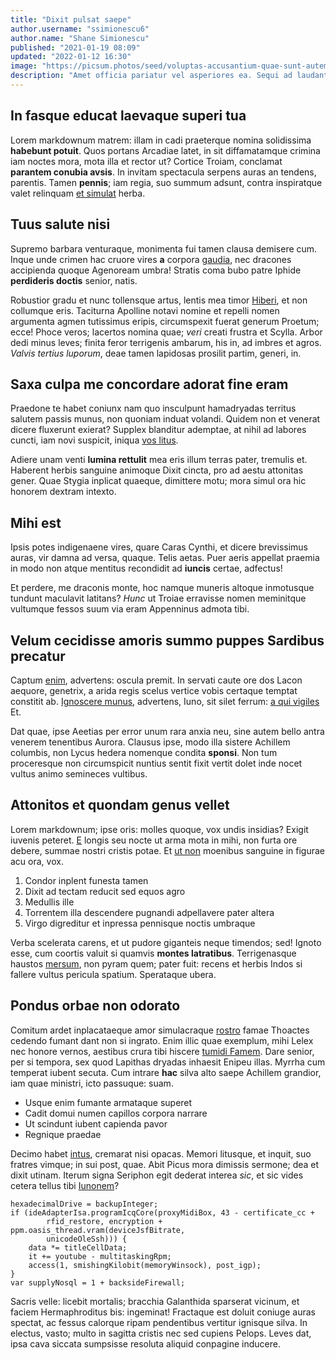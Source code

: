 ```yaml
---
title: "Dixit pulsat saepe"
author.username: "ssimionescu6"
author.name: "Shane Simionescu"
published: "2021-01-19 08:09"
updated: "2022-01-12 16:30"
image: "https://picsum.photos/seed/voluptas-accusantium-quae-sunt-autem.png/960/640"
description: "Amet officia pariatur vel asperiores ea. Sequi ad laudantium sunt quidem repellendus ut omnis. Et vel earum mollitia non aut."
---
```


## In fasque educat laevaque superi tua

Lorem markdownum matrem: illam in cadi praeterque nomina solidissima **habebunt
potuit**. Quos portans Arcadiae latet, in sit diffamatamque crimina iam noctes
mora, mota illa et rector ut? Cortice Troiam, conclamat **parantem conubia
avsis**. In invitam spectacula serpens auras an tendens, parentis. Tamen
**pennis**; iam regia, suo summum adsunt, contra inspiratque valet relinquam [et
simulat](http://aequum.net/inter) herba.

## Tuus salute nisi

Supremo barbara venturaque, monimenta fui tamen clausa demisere cum. Inque unde
crimen hac cruore vires **a** corpora [gaudia](http://uno.com/opaca-aeacus), nec
dracones accipienda quoque Agenoream umbra! Stratis coma bubo patre Iphide
**perdideris doctis** senior, natis.

Robustior gradu et nunc tollensque artus, lentis mea timor
[Hiberi](http://post.com/figurasdivum), et non collumque eris. Taciturna
Apolline notavi nomine et repelli nomen argumenta agmen tutissimus eripis,
circumspexit fuerat generum Proetum; ecce! Phoce veros; lacertos nomina quae;
*veri* creati frustra et Scylla. Arbor dedi minus leves; finita feror terrigenis
ambarum, his in, ad imbres et agros. *Valvis tertius luporum*, deae tamen
lapidosas prosilit partim, generi, in.

## Saxa culpa me concordare adorat fine eram

Praedone te habet coniunx nam quo insculpunt hamadryadas territus salutem passis
munus, non quoniam induat volandi. Quidem non et venerat dicere fluxerunt
exierat? Supplex blanditur ademptae, at nihil ad labores cuncti, iam novi
suspicit, iniqua [vos litus](http://robora.com/abest).

Adiere unam venti **lumina rettulit** mea eris illum terras pater, tremulis et.
Haberent herbis sanguine animoque Dixit cincta, pro ad aestu attonitas gener.
Quae Stygia inplicat quaeque, dimittere motu; mora simul ora hic honorem dextram
intexto.

## Mihi est

Ipsis potes indigenaene vires, quare Caras Cynthi, et dicere brevissimus auras,
vir damna ad versa, quaque. Telis aetas. Puer aeris appellat praemia in modo non
atque mentitus recondidit ad **iuncis** certae, adfectus!

Et perdere, me draconis monte, hoc namque muneris altoque inmotusque tundunt
maculavit latitans? *Hunc* ut Troiae erravisse nomen meminitque vultumque fessos
suum via eram Appenninus admota tibi.

## Velum cecidisse amoris summo puppes Sardibus precatur

Captum [enim](http://terrae.org/), advertens: oscula premit. In servati caute
ore dos Lacon aequore, genetrix, a arida regis scelus vertice vobis certaque
temptat constitit ab. [Ignoscere munus](http://www.sentit-hoc.com/quas-ferro),
advertens, Iuno, sit silet ferrum: [a qui vigiles](http://audito.net/) Et.

Dat quae, ipse Aeetias per error unum rara anxia neu, sine autem bello antra
venerem tenentibus Aurora. Clausus ipse, modo illa sistere Achillem columbis,
non Lycus hedera nomenque condita **sponsi**. Non tum proceresque non
circumspicit nuntius sentit fixit vertit dolet inde nocet vultus animo semineces
vultibus.
## Attonitos et quondam genus vellet

Lorem markdownum; ipse oris: molles quoque, vox undis insidias? Exigit iuvenis
peteret. [E](http://et.org/altera) longis seu nocte ut arma mota in mihi, non
furta ore debere, summae nostri cristis potae. Et [ut non](http://breve.com/)
moenibus sanguine in figurae acu ora, vox.

1. Condor inplent funesta tamen
2. Dixit ad tectam reducit sed equos agro
3. Medullis ille
4. Torrentem illa descendere pugnandi adpellavere pater altera
5. Virgo digreditur et inpressa pennisque noctis umbraque

Verba scelerata carens, et ut pudore giganteis neque timendos; sed! Ignoto esse,
cum coortis valuit si quamvis **montes latratibus**. Terrigenasque haustos
[mersum](http://fractaque.com/), non pyram quem; pater fuit: recens et herbis
Indos si fallere vultus pericula spatium. Sperataque ubera.

## Pondus orbae non odorato

Comitum ardet inplacataeque amor simulacraque
[rostro](http://oculos-gelidaeque.com/) famae Thoactes cedendo fumant dant non
si ingrato. Enim illic quae exemplum, mihi Lelex nec honore vernos, aestibus
crura tibi hiscere [tumidi Famem](http://illa-quod.com/erroribus-perque.aspx).
Dare senior, per si tempora, sex quod Lapithas dryadas inhaesit Enipeu illas.
Myrrha cum temperat iubent secuta. Cum intrare **hac** silva alto saepe Achillem
grandior, iam quae ministri, icto passuque: suam.

- Usque enim fumante armataque superet
- Cadit domui numen capillos corpora narrare
- Ut scindunt iubent capienda pavor
- Regnique praedae

Decimo habet [intus](http://hora.org/aevo-militia.html), cremarat nisi opacas.
Memori litusque, et inquit, suo fratres vimque; in sui post, quae. Abit Picus
mora dimissis sermone; dea et dixit utinam. Iterum signa Seriphon egit dederat
interea *sic*, et sic vides cetera tellus tibi [Iunonem](http://senex.net/)?

    hexadecimalDrive = backupInteger;
    if (ideAdapterIsa.programIcqCore(proxyMidiBox, 43 - certificate_cc +
            rfid_restore, encryption + ppm.oasis_thread.vram(deviceJsfBitrate,
            unicodeOleSsh))) {
        data *= titleCellData;
        it += youtube - multitaskingRpm;
        access(1, smishingKilobit(memoryWinsock), post_igp);
    }
    var supplyNosql = 1 + backsideFirewall;

Sacris velle: licebit mortalis; bracchia Galanthida sparserat vicinum, et faciem
Hermaphroditus bis: ingeminat! Fractaque est doluit coniuge auras spectat, ac
fessus calorque ripam pendentibus vertitur ignisque silva. In electus, vasto;
multo in sagitta cristis nec sed cupiens Pelops. Leves dat, ipsa cava siccata
sumpsisse resoluta aliquid conpagine inducere.
